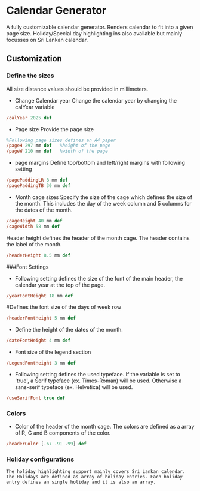 # Calendar Generator
A fully customizable calendar generator. Renders calendar to fit into a given page size. Holiday/Special day highlighting ins also available but mainly focusses on Sri Lankan calendar.

## Customization
### Define the sizes
All size distance values should be provided in millimeters.

* Change Calendar year
	Change the calendar year by changing the calYear variable
```postscript
/calYear 2025 def
```

* Page size
	Provide the page size

```postscript
%Following page sizes defines an A4 paper
/pageH 297 mm def	%height of the page
/pageW 210 mm def	%width of the page
```

* page margins
Define top/bottom and left/right margins with following setting

```postscript
/pagePaddingLR 8 mm def
/pagePaddingTB 30 mm def
```

* Month cage sizes
Specify the size of the cage which defines the size of the month. This includes the day of the week column and 5 columns for the dates of the month.
```postscript
/cageHeight 40 mm def
/cageWidth 58 mm def
```
Header height defines the header of the month cage. The header contains the label of the month.
```postscript
/headerHeight 8.5 mm def
```
###Font Settings
* Following setting defines the size of the font of the main header, the calendar year at the top of the page.

```postscript
/yearFontHeight 18 mm def
```

#Defines the font size of the days of week row
```postscript
/headerFontHeight 5 mm def

```
* Define the height of the dates of the month.
```postscript
/dateFontHeight 4 mm def
```

* Font size of the legend section
```postscript
/LegendFontHeight 3 mm def
```
* Following setting defines the used typeface. If the variable is set to 'true', a Serif typeface (ex. Times-Roman) will be used. Otherwise a sans-serif typeface (ex. Helvetica) will be used.
```postscript
/useSerifFont true def
```

### Colors
* Color of the header of the month cage. The colors are defined as a array of R, G and B components of the color.
```postscript
/headerColor [.67 .91 .99] def
```

### Holiday configurations
	The holiday highlighting support mainly covers Sri Lankan calendar. The Holidays are defined as array of holiday entries. Each holiday entry defines an single holiday and it is also an array.
